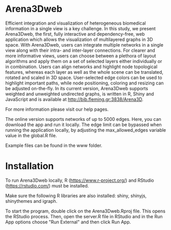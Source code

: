 # Arena3Dweb

Efficient integration and visualization of heterogeneous biomedical information in a single view is a key challenge. In this study, we present Arena3Dweb, the first, fully interactive and dependency-free, web application which allows the visualization of multilayered graphs in 3D space. With Arena3Dweb, users can integrate multiple networks in a single view along with their intra- and inter-layer connections. For clearer and more informative views, users can choose between a plethora of layout algorithms and apply them on a set of selected layers either individually or in combination. Users can align networks and highlight node topological features, whereas each layer as well as the whole scene can be translated, rotated and scaled in 3D space. User-selected edge colors can be used to highlight important paths, while node positioning, coloring and resizing can be adjusted on-the-fly. In its current version, Arena3Dweb supports weighted and unweighted undirected graphs, is written in R, Shiny and JavaScript and is available at http://bib.fleming.gr:3838/Arena3D.

For more information please visit our help pages.

The online version supports networks of up to 5000 edges. 
Here, you can download the app and run it locally. The edge limit can be bypassed when running the application locally, by adjusting the max_allowed_edges variable value in the global.R file.

Example files can be found in the www folder.


# Installation

To run Arena3Dweb locally, R (https://www.r-project.org/) and RStudio (https://rstudio.com/) must be installed.

Make sure the following R libraries are also installed: shiny, shinyjs, shinythemes and igraph.

To start the program, double click on the Arena3Dweb.Rproj file. This opens the RStudio process. Then, open the server.R file in RStudio and in the Run App options choose "Run External" and then click Run App.
